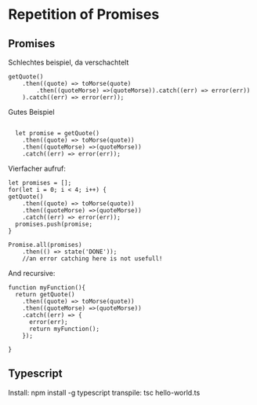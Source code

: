 # Repetition of Promises

## Promises

Schlechtes beispiel, da verschachtelt
```
getQuote()
    .then((quote) => toMorse(quote)
        .then((quoteMorse) =>(quoteMorse)).catch((err) => error(err))
    ).catch((err) => error(err));
```

Gutes Beispiel
```

  let promise = getQuote()
    .then((quote) => toMorse(quote))
    .then((quoteMorse) =>(quoteMorse))
    .catch((err) => error(err));

```
Vierfacher aufruf:
```
let promises = [];
for(let i = 0; i < 4; i++) {
getQuote()
    .then((quote) => toMorse(quote))
    .then((quoteMorse) =>(quoteMorse))
    .catch((err) => error(err)); 
  promises.push(promise;
}

Promise.all(promises)
    .then(() => state('DONE'));
    //an error catching here is not usefull!
```

And recursive:

```
function myFunction(){
  return getQuote()
    .then((quote) => toMorse(quote))
    .then((quoteMorse) =>(quoteMorse))
    .catch((err) => {
      error(err);
      return myFunction();
    }); 

}
```

## Typescript

Install:
npm install -g typescript
transpile:
tsc hello-world.ts